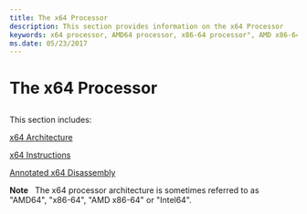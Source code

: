 ```yaml
---
title: The x64 Processor
description: This section provides information on the x64 Processor
keywords: x64 processor, AMD64 processor, x86-64 processor", AMD x86-64 processor
ms.date: 05/23/2017
---
```


# The x64 Processor


## <span id="ddk_the_x64_processor_dbg"></span><span id="DDK_THE_X64_PROCESSOR_DBG"></span>


This section includes:

[x64 Architecture](x64-architecture.md)

[x64 Instructions](x64-instructions.md)

[Annotated x64 Disassembly](annotated-x64-disassembly.md)

**Note**   The x64 processor architecture is sometimes referred to as "AMD64", "x86-64", "AMD x86-64" or "Intel64".

 

 

 





